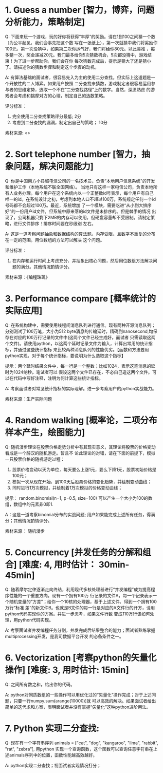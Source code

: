 # 1. Guess a number [智力，博弈，问题分析能力，策略制定]
Q: 下面来玩一个游戏，玩的好你将获得“丰厚”的奖励。请在1到100之间猜一个数（为公平起见，我们会事先把这个数
写在一张纸上），第一次就猜中我们将奖励你100元。第一次没猜中，如果第二次你运气好，我们将给你80元。以此类推
，每多猜一次，奖金递减20元。我们最多给你5次猜数机会，5次都没猜中，游戏结束！为了进一步帮助你，我们会在你
每次猜数完成后，提示是猜大了还是猜小了。请描述你的猜数步骤和制定这个步骤的动机。

A: 有算法基础的面试者，很容易先入为主的使用二分查找。但实际上这道题是一个开放性的二人博弈。如果用户按照
二分查找来猜数，游戏制定者很容易运用参与者的思维定势，选取一个不在“二分查找路径”上的数字。当然，深思熟虑
的游戏者会考虑和揣摩对方的心理，制定自己的选数策略。

评分标准：
1. 完全使用二分查找策略评分最低; 2分
2. 考虑到二分查找的漏洞，制定出自己的策略； 10分

素材来源: <<The art of strategy>>

# 2. Sort telephone number [智力，抽象问题，解决问题能力]
Q: 你是中国南方小县城电信公司的一名技术员，负责“本地用户信息系统”的开发和维护工作（本地系统不联全国网络）。
当地只有这样一家电信公司，负责本地所有人业务办理。每个用户在这个系统内以一个正整数id号表示，每个用户有自己
唯一的id。在系统设计之初，考虑到本地人口不超过100万，系统规定任何一个id号码都不会超过100万。最近，系统增加
了一个模块，需要吃进“从小到大排序好”的一份用户id文件，但系统中原来落的id文件是未排序的。但是棘手的情况
出现了，公司机器只剩下2MB的内存可以使用，但硬盘容量却不受限制。请制定策略，进行文件排序！排序时间要在秒级别
左右。

A: 这是一道考察问题抽象和数据结构的算法题。内存受限，且数字不重复的分布在一定的范围。用位数组的方法可以解决
这个问题。

评分标准：
1. 在内存和运行时间上考虑充分，并抽象出核心问题，然后用位数组方法解决问题的满分。其他情况酌情评分。

素材来源：《编程珠玑》

# 3. Performance compare [概率统计的实际应用]
Q: 在系统构建中，需要使用线程间消息队列进行通信。现有两种开源消息队列；分别测试了100万笔，大小为512
byte消息的传输延时，精确到nanosecond,均保存在对应的100万行记录的文件中(这两个文件已经生成好，面试者
只需读取这两个文件)。请使用python，以这两个延时记录文件为输入，计算出常用的统计指标，并通过这些统计指标
来比较两种消息队列的性能优劣。【函数和方法要用python实现，对于每个统计指标，要说明为什么选取这个指标】

提示：两个延时结果文件中，每一行是一个整数；比如1024，表示这笔消息的延时为1024纳秒。笔试者可以
假设这两个文件已存在，不必自己造这两个文件。可以在代码中写好注释，注明为何计算这些统计指标。

A: 考察面试者对常见统计指标的实际理解。进一步考察用户的python实战能力。

素材来源：生产实际问题

# 4. Random walking [概率论，二项分布样本产生，绘图能力]
Q: 随机漫步理论在股票价格走势分析中有其现实意义，其理论将股票的价格变动看成是一个醉汉的随机游走。暂且不
论此理论的对错，请在下面的前提下，模拟一只股票价格的随机游走过程：

1. 股票价格变动以天为单位，每天要么上涨1元，要么下降1元，股票初始价格是100元；
2. 模拟一次从现在开始，到100天后股票价格的变化趋势，并绘制变动曲线；
3. 同时进行1万次模拟，并绘制着1万次模拟的价格变动曲线；

提示： random.binomial(n=1, p=0.5, size=100) 可以产生一个大小为100的数组，数组中的元素非0即1.

A：这是一道考察binomial分布的实战问题; 用户如果能完成上述所有任务，得满分；其他情况酌情评分。

素材来源： 随机漫步

# 5. Concurrency [并发任务的分解和组合] [难度: 4, 用时估计： 30min-45min]
Q: 随着摩尔定律逐渐走向终结，利用现代多核处理器进行“并发编程”成为提高程序性能的一个重要方向。现有一个拥有100万
行记录的文件A，每一个记录表示一个随机变量的“方差”；给你一个10核的处理器，基于上述文件，得到一个拥有100万行“标准
差”的新文件B。也就是B文件的每一行是对应的A文件行的开方，请用python代码实现你的方案。并进一步思考，如果文件行数
变成110万行该如何处理，用python代码实现。

A: 考察面试者并发编程任务分割，并发完成后结果整合的能力；面试者熟练掌握multiprocessing开发，是我司数据平台开发
的必备条件之一。

# 6. Vectorization [考察python的矢量化操作] [难度: 3, 用时估计: 15min]
Q: 
之间所有数之和，给出你的代码。

A: python对同质数组的一些操作可以用优化过的“矢量化”操作完成；对于上述问题，只要一行numpy.sum(arange(10000))就
可以高效的解决。如果面试者给出简单的迭代求和方案，表明面试者并没有掌握“矢量化”这种python进阶用法。

# 7. Python 实现二分查找:
Q: 现在有一个字符串序列 animals = ["cat", "dog", "kangaroo", "llma", "rabbit", "rat", "zebra"], 用python
实现一个查询函数，这个函数可以查询任意字符串在上述animals序列中的位置，函数性能越高效越好。

A: python实现二分查找；视面试者实现情况打分；
